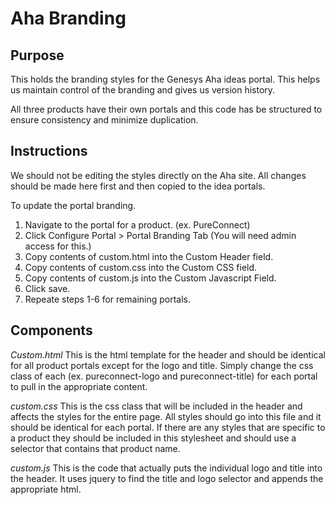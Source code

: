 # Aha Branding
## Purpose
This holds the branding styles for the Genesys Aha ideas portal. This helps us maintain control of the branding and gives us version history.

All three products have their own portals and this code has be structured to ensure consistency and minimize duplication.

## Instructions
We should not be editing the styles directly on the Aha site. All changes should be made here first and then copied to the idea portals.

To update the portal branding.
1. Navigate to the portal for a product. (ex. PureConnect)
2. Click Configure Portal > Portal Branding Tab (You will need admin access for this.)
3. Copy contents of custom.html into the Custom Header field.
4. Copy contents of custom.css into the Custom CSS field.
5. Copy contents of custom.js into the Custom Javascript Field.
6. Click save.
7. Repeate steps 1-6 for remaining portals.

## Components
*Custom.html*
This is the html template for the header and should be identical for all product portals except for the logo and title. Simply change the css class of each (ex. pureconnect-logo and pureconnect-title) for each portal to pull in the appropriate content.

*custom.css*
This is the css class that will be included in the header and affects the styles for the entire page. All styles should go into this file and it should be identical for each portal. If there are any styles that are specific to a product they should be included in this stylesheet and should use a selector that contains that product name.

*custom.js*
This is the code that actually puts the individual logo and title into the header. It uses jquery to find the title and logo selector and appends the appropriate html.